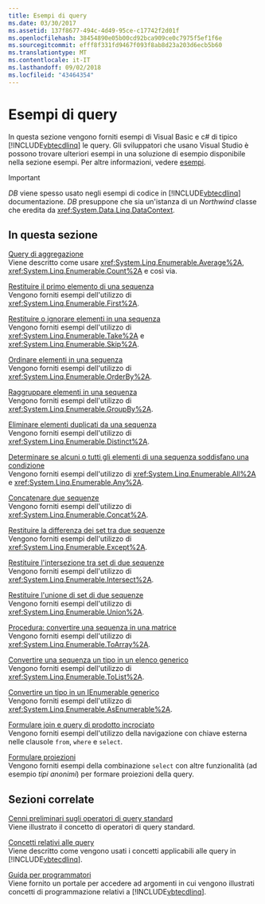 ```yaml
---
title: Esempi di query
ms.date: 03/30/2017
ms.assetid: 137f8677-494c-4d49-95ce-c17742f2d01f
ms.openlocfilehash: 38454890e05b00cd92bca909ce0c7975f5ef1f6e
ms.sourcegitcommit: efff8f331fd9467f093f8ab8d23a203d6ecb5b60
ms.translationtype: MT
ms.contentlocale: it-IT
ms.lasthandoff: 09/02/2018
ms.locfileid: "43464354"
---
```

# <a name="query-examples"></a>Esempi di query
In questa sezione vengono forniti esempi di Visual Basic e c# di tipico [!INCLUDE[vbtecdlinq](../../../../../../includes/vbtecdlinq-md.md)] le query. Gli sviluppatori che usano Visual Studio è possono trovare ulteriori esempi in una soluzione di esempio disponibile nella sezione esempi. Per altre informazioni, vedere [esempi](../../../../../../docs/framework/data/adonet/sql/linq/samples.md).  
  
> [!IMPORTANT]
>  *DB* viene spesso usato negli esempi di codice in [!INCLUDE[vbtecdlinq](../../../../../../includes/vbtecdlinq-md.md)] documentazione. *DB* presuppone che sia un'istanza di un *Northwind* classe che eredita da <xref:System.Data.Linq.DataContext>.  
  
## <a name="in-this-section"></a>In questa sezione  
 [Query di aggregazione](../../../../../../docs/framework/data/adonet/sql/linq/aggregate-queries.md)  
 Viene descritto come usare <xref:System.Linq.Enumerable.Average%2A>, <xref:System.Linq.Enumerable.Count%2A> e così via.  
  
 [Restituire il primo elemento di una sequenza](../../../../../../docs/framework/data/adonet/sql/linq/return-the-first-element-in-a-sequence.md)  
 Vengono forniti esempi dell'utilizzo di <xref:System.Linq.Enumerable.First%2A>.  
  
 [Restituire o ignorare elementi in una sequenza](../../../../../../docs/framework/data/adonet/sql/linq/return-or-skip-elements-in-a-sequence.md)  
 Vengono forniti esempi dell'utilizzo di <xref:System.Linq.Enumerable.Take%2A> e <xref:System.Linq.Enumerable.Skip%2A>.  
  
 [Ordinare elementi in una sequenza](../../../../../../docs/framework/data/adonet/sql/linq/sort-elements-in-a-sequence.md)  
 Vengono forniti esempi dell'utilizzo di <xref:System.Linq.Enumerable.OrderBy%2A>.  
  
 [Raggruppare elementi in una sequenza](../../../../../../docs/framework/data/adonet/sql/linq/group-elements-in-a-sequence.md)  
 Vengono forniti esempi dell'utilizzo di <xref:System.Linq.Enumerable.GroupBy%2A>.  
  
 [Eliminare elementi duplicati da una sequenza](../../../../../../docs/framework/data/adonet/sql/linq/eliminate-duplicate-elements-from-a-sequence.md)  
 Vengono forniti esempi dell'utilizzo di <xref:System.Linq.Enumerable.Distinct%2A>.  
  
 [Determinare se alcuni o tutti gli elementi di una sequenza soddisfano una condizione](../../../../../../docs/framework/data/adonet/sql/linq/determine-if-any-or-all-elements-in-a-sequence-satisfy-a-condition.md)  
 Vengono forniti esempi dell'utilizzo di <xref:System.Linq.Enumerable.All%2A> e <xref:System.Linq.Enumerable.Any%2A>.  
  
 [Concatenare due sequenze](../../../../../../docs/framework/data/adonet/sql/linq/concatenate-two-sequences.md)  
 Vengono forniti esempi dell'utilizzo di <xref:System.Linq.Enumerable.Concat%2A>.  
  
 [Restituire la differenza dei set tra due sequenze](../../../../../../docs/framework/data/adonet/sql/linq/return-the-set-difference-between-two-sequences.md)  
 Vengono forniti esempi dell'utilizzo di <xref:System.Linq.Enumerable.Except%2A>.  
  
 [Restituire l'intersezione tra set di due sequenze](../../../../../../docs/framework/data/adonet/sql/linq/return-the-set-intersection-of-two-sequences.md)  
 Vengono forniti esempi dell'utilizzo di <xref:System.Linq.Enumerable.Intersect%2A>.  
  
 [Restituire l'unione di set di due sequenze](../../../../../../docs/framework/data/adonet/sql/linq/return-the-set-union-of-two-sequences.md)  
 Vengono forniti esempi dell'utilizzo di <xref:System.Linq.Enumerable.Union%2A>.  
  
 [Procedura: convertire una sequenza in una matrice](../../../../../../docs/framework/data/adonet/sql/linq/convert-a-sequence-to-an-array.md)  
 Vengono forniti esempi dell'utilizzo di <xref:System.Linq.Enumerable.ToArray%2A>.  
  
 [Convertire una sequenza un tipo in un elenco generico](../../../../../../docs/framework/data/adonet/sql/linq/convert-a-sequence-to-a-generic-list.md)  
 Vengono forniti esempi dell'utilizzo di <xref:System.Linq.Enumerable.ToList%2A>.  
  
 [Convertire un tipo in un IEnumerable generico](../../../../../../docs/framework/data/adonet/sql/linq/convert-a-type-to-a-generic-ienumerable.md)  
 Vengono forniti esempi dell'utilizzo di <xref:System.Linq.Enumerable.AsEnumerable%2A>.  
  
 [Formulare join e query di prodotto incrociato](../../../../../../docs/framework/data/adonet/sql/linq/formulate-joins-and-cross-product-queries.md)  
 Vengono forniti esempi dell'utilizzo della navigazione con chiave esterna nelle clausole `from`, `where` e `select`.  
  
 [Formulare proiezioni](../../../../../../docs/framework/data/adonet/sql/linq/formulate-projections.md)  
 Vengono forniti esempi della combinazione `select` con altre funzionalità (ad esempio *tipi anonimi*) per formare proiezioni della query.  
  
## <a name="related-sections"></a>Sezioni correlate  
 [Cenni preliminari sugli operatori di query standard](https://msdn.microsoft.com/library/24cda21e-8af8-4632-b519-c404a839b9b2)  
 Viene illustrato il concetto di operatori di query standard.  
  
 [Concetti relativi alle query](../../../../../../docs/framework/data/adonet/sql/linq/query-concepts.md)  
 Viene descritto come vengono usati i concetti applicabili alle query in [!INCLUDE[vbtecdlinq](../../../../../../includes/vbtecdlinq-md.md)].  
  
 [Guida per programmatori](../../../../../../docs/framework/data/adonet/sql/linq/programming-guide.md)  
 Viene fornito un portale per accedere ad argomenti in cui vengono illustrati concetti di programmazione relativi a [!INCLUDE[vbtecdlinq](../../../../../../includes/vbtecdlinq-md.md)].
